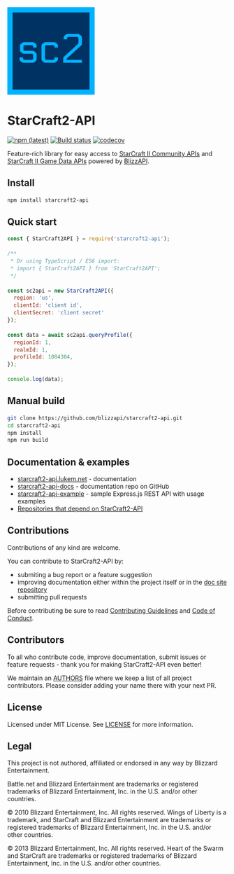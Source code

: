 <img src="https://raw.githubusercontent.com/blizzapi/starcraft2-api-docs/master/docs/.vuepress/public/logo.png" alt="StarCraft2-API logo" width="200" height="200">

# StarCraft2-API

[![npm (latest)](https://img.shields.io/npm/v/starcraft2-api/latest.svg)](https://www.npmjs.com/package/starcraft2-api)
[![Build status](https://ci.appveyor.com/api/projects/status/p4f467gw2ufh1gub/branch/master?svg=true)](https://ci.appveyor.com/project/lwojcik/starcraft2-api/branch/master)
[![codecov](https://codecov.io/gh/blizzapi/starcraft2-api/branch/master/graph/badge.svg?token=L8OOti0dKF)](https://codecov.io/gh/blizzapi/starcraft2-api)

Feature-rich library for easy access to [StarCraft II Community APIs](https://develop.battle.net/documentation/starcraft-2/community-apis) and [StarCraft II Game Data APIs](https://develop.battle.net/documentation/starcraft-2/game-data-apis) powered by [BlizzAPI](https://github.com/blizzapi/blizzapi).


## Install

```bash
npm install starcraft2-api
```

## Quick start

```javascript
const { StarCraft2API } = require('starcraft2-api');

/**
 * Or using TypeScript / ES6 import:
 * import { StarCraft2API } from 'StarCraft2API';
 */

const sc2api = new StarCraft2API({
  region: 'us',
  clientId: 'client id',
  clientSecret: 'client secret'
});

const data = await sc2api.queryProfile({
  regionId: 1,
  realmId: 1,
  profileId: 1084304,
});

console.log(data);
``` 

## Manual build

```bash
git clone https://github.com/blizzapi/starcraft2-api.git
cd starcraft2-api
npm install
npm run build
```

## Documentation & examples

* [starcraft2-api.lukem.net](https://starcraft2-api.lukem.net) - documentation
* [starcraft2-api-docs](https://github.com/blizzapi/starcraft2-api-docs) - documentation repo on GitHub
* [starcraft2-api-example](https://github.com/blizzapi/starcraft2-api-example) - sample Express.js REST API with usage examples
* [Repositories that depend on StarCraft2-API](https://github.com/blizzapi/starcraft2-api/network/dependents)

## Contributions

Contributions of any kind are welcome.

You can contribute to StarCraft2-API by:

* submiting a bug report or a feature suggestion
* improving documentation either within the project itself or in the [doc site repository](https://github.com/blizzapi/starcraft2-api-docs)
* submitting pull requests

Before contributing be sure to read [Contributing Guidelines](https://github.com/blizzapi/starcraft2-api/blob/master/CONTRIBUTING.md) and [Code of Conduct](https://github.com/blizzapi/starcraft2-api/blob/master/CODE_OF_CONDUCT.md).

## Contributors

To all who contribute code, improve documentation, submit issues or feature requests - thank you for making StarCraft2-API even better!

We maintain an [AUTHORS](https://github.com/blizzapi/starcraft2-api/blob/master/AUTHORS) file where we keep a list of all project contributors. Please consider adding your name there with your next PR.

## License

Licensed under MIT License. See [LICENSE](https://github.com/blizzapi/starcraft2-api/blob/master/LICENSE) for more information.

## Legal

This project is not authored, affiliated or endorsed in any way by Blizzard Entertainment.

Battle.net and Blizzard Entertainment are trademarks or registered trademarks of Blizzard Entertainment, Inc. in the U.S. and/or other countries.

© 2010 Blizzard Entertainment, Inc. All rights reserved. Wings of Liberty is a trademark, and StarCraft and Blizzard Entertainment are trademarks or registered trademarks of Blizzard Entertainment, Inc. in the U.S. and/or other countries.

© 2013 Blizzard Entertainment, Inc. All rights reserved. Heart of the Swarm and StarCraft are trademarks or registered trademarks of Blizzard Entertainment, Inc. in the U.S. and/or other countries.
